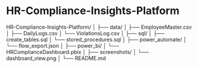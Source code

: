 # HR-Compliance-Insights-Platform

HR-Compliance-Insights-Platform/
│
├── data/
│   ├── EmployeeMaster.csv
│   ├── DailyLogs.csv
│   └── ViolationsLog.csv
│
├── sql/
│   ├── create_tables.sql
│   └── stored_procedures.sql
│
├── power_automate/
│   └── flow_export.json
│
├── power_bi/
│   └── HRComplianceDashboard.pbix
│
├── screenshots/
│   └── dashboard_view.png
│
└── README.md
